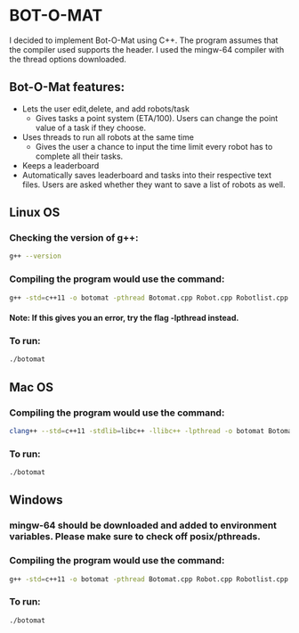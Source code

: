 # BOT-O-MAT ##

I decided to implement Bot-O-Mat using C++. The program assumes that the compiler used supports the <thread> header. I used the mingw-64 compiler with the thread options downloaded.

## Bot-O-Mat features:
 * Lets the user edit,delete, and add robots/task
    * Gives tasks a point system (ETA/100). Users can change the point value of a task if they choose.
 * Uses threads to run all robots at the same time
    * Gives the user a chance to input the time limit every robot has to complete all their tasks.
 * Keeps a leaderboard
 * Automatically saves leaderboard and tasks into their respective text files. Users are asked whether they want to save a list of robots as well.

## Linux OS
### Checking the version of g++:
```bash
g++ --version
```

### Compiling the program would use the command:
```bash
g++ -std=c++11 -o botomat -pthread Botomat.cpp Robot.cpp Robotlist.cpp TaskList.cpp Task.cpp
```

#### Note: If this gives you an error, try the flag -lpthread instead.

### To run:
```bash
./botomat
```

## Mac OS

### Compiling the program would use the command:
```bash
clang++ --std=c++11 -stdlib=libc++ -llibc++ -lpthread -o botomat Botomat.cpp Robot.cpp Robotlist.cpp TaskList.cpp Task.cpp
```

### To run:
```bash
./botomat
```

## Windows

### mingw-64 should be downloaded and added to environment variables. Please make sure to check off posix/pthreads.

### Compiling the program would use the command:
```bash
g++ -std=c++11 -o botomat -pthread Botomat.cpp Robot.cpp Robotlist.cpp TaskList.cpp Task.cpp
```

### To run:
```bash
./botomat
```
